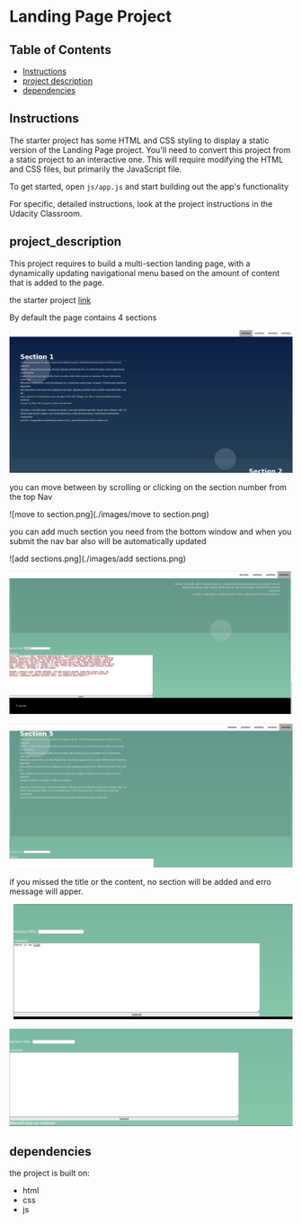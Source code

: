 # Landing Page Project

## Table of Contents

* [Instructions](#instructions)
* [project description](#project_description)
* [dependencies](#dependencies)

## Instructions

The starter project has some HTML and CSS styling to display a static version of the Landing Page project. You'll need to convert this project from a static project to an interactive one. This will require modifying the HTML and CSS files, but primarily the JavaScript file.

To get started, open `js/app.js` and start building out the app's functionality

For specific, detailed instructions, look at the project instructions in the Udacity Classroom.

## project_description

This project requires  to build a multi-section landing page, with a dynamically updating navigational menu based on the amount of content that is added to the page.

the starter project  [link](https://github.com/udacity/fend/tree/refresh-2019) 

By default the page contains 4 sections 

![default](./images/section.png)

you can move between by scrolling or clicking on the section number from the top Nav

![move to section.png](./images/move to section.png)


you can add much section you need from the bottom window and when you submit the nav bar also will be automatically updated

![add sections.png](./images/add sections.png)

![update](./images/update.png)

![updatesection5](./images/updatesection5.png)


if you missed the title or the content, no section will be added and erro message will apper.

![notitle](./images/notitle.png)

![missedtitle](./images/missedtitle.png)


## dependencies
the project is built on:
* html
* css
* js



